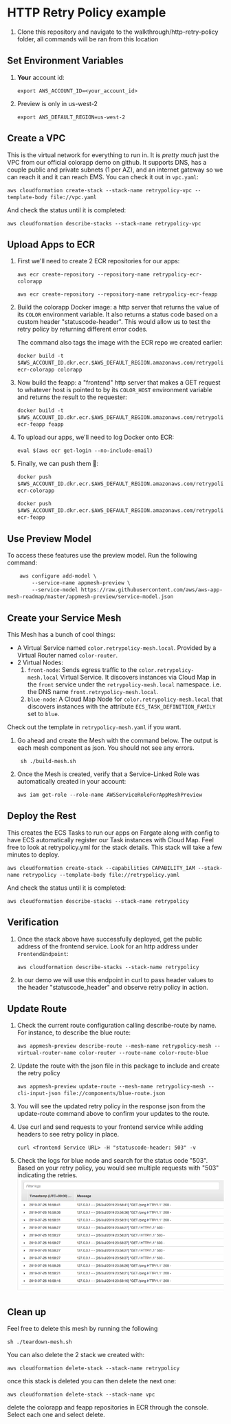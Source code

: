 # HTTP Retry Policy example

1. Clone this repository and navigate to the walkthrough/http-retry-policy folder, all commands will be ran from this location


## Set Environment Variables

1. **Your** account id:
    ```
    export AWS_ACCOUNT_ID=<your_account_id>
    ```

2. Preview is only in us-west-2
    ```
    export AWS_DEFAULT_REGION=us-west-2
    ```

## Create a VPC
This is the virtual network for everything to run in. It is *pretty much* just the VPC from our official colorapp demo on github. It supports DNS, has a couple public and private subnets (1 per AZ), and an internet gateway so we can reach it and it can reach EMS. You can check it out in `vpc.yaml`:
```
aws cloudformation create-stack --stack-name retrypolicy-vpc --template-body file://vpc.yaml
```
And check the status until it is completed:
```
aws cloudformation describe-stacks --stack-name retrypolicy-vpc
```

## Upload Apps to ECR

1. First we'll need to create 2 ECR repositories for our apps:
    ```
    aws ecr create-repository --repository-name retrypolicy-ecr-colorapp
    ```
    ```
    aws ecr create-repository --repository-name retrypolicy-ecr-feapp
    ```
2. Build the colorapp Docker image: a http server that returns the value of its `COLOR` environment variable. It also returns a status code based on a custom header "statuscode-header".
   This would allow us to test the retry policy by returning different error codes.
   
   The command also tags the image with the ECR repo we created earlier:
    ```
    docker build -t $AWS_ACCOUNT_ID.dkr.ecr.$AWS_DEFAULT_REGION.amazonaws.com/retrypolicy-ecr-colorapp colorapp
    ```
3. Now build the feapp: a "frontend" http server that makes a GET request to whatever host is pointed to by its `COLOR_HOST` environment variable and returns the result to the requester:
    ```
    docker build -t $AWS_ACCOUNT_ID.dkr.ecr.$AWS_DEFAULT_REGION.amazonaws.com/retrypolicy-ecr-feapp feapp
    ```
4. To upload our apps, we'll need to log Docker onto ECR:
    ```
    eval $(aws ecr get-login --no-include-email)
    ```
5. Finally, we can push them 🚀:
    ```
    docker push $AWS_ACCOUNT_ID.dkr.ecr.$AWS_DEFAULT_REGION.amazonaws.com/retrypolicy-ecr-colorapp
    ```
    ```
    docker push $AWS_ACCOUNT_ID.dkr.ecr.$AWS_DEFAULT_REGION.amazonaws.com/retrypolicy-ecr-feapp
    ```

## Use Preview Model

To access these features use the preview model. Run the following command:

```
    aws configure add-model \
        --service-name appmesh-preview \
        --service-model https://raw.githubusercontent.com/aws/aws-app-mesh-roadmap/master/appmesh-preview/service-model.json
```


## Create your Service Mesh
This Mesh has a bunch of cool things:
* A Virtual Service named `color.retrypolicy-mesh.local`. Provided by a Virtual Router named `color-router`.
* 2 Virtual Nodes:
  1. `front-node`: Sends egress traffic to the `color.retrypolicy-mesh.local` Virtual Service. It discovers instances via Cloud Map in the `front` service under the `retrypolicy-mesh.local` namespace. i.e. the DNS name `front.retrypolicy-mesh.local`.
  2. `blue-node`: A Cloud Map Node for `color.retrypolicy-mesh.local` that discovers instances with the attribute `ECS_TASK_DEFINITION_FAMILY` set to `blue`.

Check out the template in `retrypolicy-mesh.yaml` if you want.

1. Go ahead and create the Mesh with the command below. The output is each mesh component as json. You should not see any errors.
    ```
     sh ./build-mesh.sh 
    ```
    
2. Once the Mesh is created, verify that a Service-Linked Role was automatically created in your account:
    ```
    aws iam get-role --role-name AWSServiceRoleForAppMeshPreview
    ```

## Deploy the Rest
This creates the ECS Tasks to run our apps on Fargate along with config to have ECS automatically register our Task instances with Cloud Map. Feel free to look at retrypolicy.yml for the stack details. This stack will take a few minutes to deploy.

```
aws cloudformation create-stack --capabilities CAPABILITY_IAM --stack-name retrypolicy --template-body file://retrypolicy.yaml
```
And check the status until it is completed:
```
aws cloudformation describe-stacks --stack-name retrypolicy
```

## Verification
1. Once the stack above have successfully deployed, get the public address of the frontend service. Look for an http address under `FrontendEndpoint`:
    ```
    aws cloudformation describe-stacks --stack-name retrypolicy
    ```

2. In our demo we will use this endpoint in curl to pass header values to the header "statuscode_header" and observe retry policy in action.

## Update Route

1. Check the current route configuration calling describe-route by name. For instance, to describe the blue route:
    ```
    aws appmesh-preview describe-route --mesh-name retrypolicy-mesh --virtual-router-name color-router --route-name color-route-blue
    ```
  
2. Update the route with the json file in this package to include and create the retry policy 
    ```
    aws appmesh-preview update-route --mesh-name retrypolicy-mesh --cli-input-json file://components/blue-route.json
    ```

3. You will see the updated retry policy in the response json from the update-route command above to confirm your updates to the route.

4. Use curl and send requests to your frontend service while adding headers to see retry policy in place.
    ```
    curl <frontend Service URL> -H "statuscode-header: 503" -v
    ```
  
5. Check the logs for blue node and search for the status code "503". Based on your retry policy, you would see multiple requests with "503" indicating the retries.
![alt text](components/retries.png)

## Clean up 

Feel free to delete this mesh by running the following 
  ```
  sh ./teardown-mesh.sh
  ```

You can also delete the 2 stack we created with: 
  ```
  aws cloudformation delete-stack --stack-name retrypolicy
  ```
  
 once this stack is deleted you can then delete the next one:
  
  ```
  aws cloudformation delete-stack --stack-name vpc
  ```
  
 delete the colorapp and feapp repositories in ECR through the console. Select each one and select delete.
